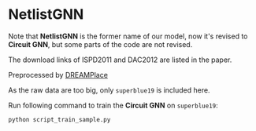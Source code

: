# NetlistGNN

Note that **NetlistGNN** is the former name of our model, now it's revised to **Circuit GNN**, but some parts of the code are not revised.

The download links of ISPD2011 and DAC2012 are listed in the paper.

Preprocessed by [DREAMPlace](https://github.com/limbo018/DREAMPlace.git)

As the raw data are too big, only `superblue19` is included here.

Run following command to train the **Circuit GNN** on `superblue19`:
```commandline
python script_train_sample.py
```

